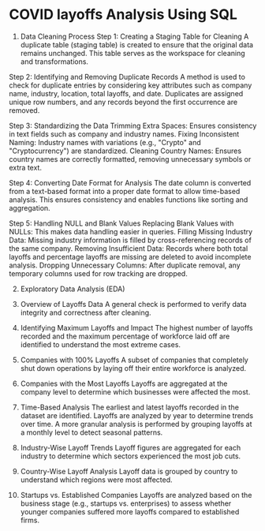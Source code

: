 # COVID layoffs Analysis Using SQL

1. Data Cleaning Process
Step 1:
Creating a Staging Table for Cleaning
A duplicate table (staging table) is created to ensure that the original data remains unchanged. This table serves as the workspace for cleaning and transformations.

Step 2: 
Identifying and Removing Duplicate Records
A method is used to check for duplicate entries by considering key attributes such as company name, industry, location, total layoffs, and date. Duplicates are assigned unique row numbers, and any records beyond the first occurrence are removed.

Step 3: 
Standardizing the Data
Trimming Extra Spaces: Ensures consistency in text fields such as company and industry names.
Fixing Inconsistent Naming: Industry names with variations (e.g., "Crypto" and "Cryptocurrency") are standardized.
Cleaning Country Names: Ensures country names are correctly formatted, removing unnecessary symbols or extra text.

Step 4: 
Converting Date Format for Analysis
The date column is converted from a text-based format into a proper date format to allow time-based analysis. This ensures consistency and enables functions like sorting and aggregation.

Step 5: Handling NULL and Blank Values
Replacing Blank Values with NULLs: This makes data handling easier in queries.
Filling Missing Industry Data: Missing industry information is filled by cross-referencing records of the same company.
Removing Insufficient Data: Records where both total layoffs and percentage layoffs are missing are deleted to avoid incomplete analysis.
Dropping Unnecessary Columns: After duplicate removal, any temporary columns used for row tracking are dropped.

2. Exploratory Data Analysis (EDA)

1. Overview of Layoffs Data
A general check is performed to verify data integrity and correctness after cleaning.

2. Identifying Maximum Layoffs and Impact
The highest number of layoffs recorded and the maximum percentage of workforce laid off are identified to understand the most extreme cases.

3. Companies with 100% Layoffs
A subset of companies that completely shut down operations by laying off their entire workforce is analyzed.

4. Companies with the Most Layoffs
Layoffs are aggregated at the company level to determine which businesses were affected the most.

5. Time-Based Analysis
The earliest and latest layoffs recorded in the dataset are identified.
Layoffs are analyzed by year to determine trends over time.
A more granular analysis is performed by grouping layoffs at a monthly level to detect seasonal patterns.

6. Industry-Wise Layoff Trends
Layoff figures are aggregated for each industry to determine which sectors experienced the most job cuts.

7. Country-Wise Layoff Analysis
Layoff data is grouped by country to understand which regions were most affected.

8. Startups vs. Established Companies
Layoffs are analyzed based on the business stage (e.g., startups vs. enterprises) to assess whether younger companies suffered more layoffs compared to established firms.

